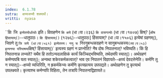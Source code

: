 ```yaml
---
index:  6.1.78
sutra:  क्षय्यजय्यौ शक्यार्थे।
vritti:  nyasa
---
```


``क्षि` `जि` इत्येतयोर्धात्वोः` इति। क्षिग्रहणेन `क्षि क्षये` (धा।पा।२३६) `क्षि वासगत्योः` (धा।पा।१४०७) क्षिष्? [`क्षीष हिंसायाम्()`--धातुपाठः। `क्षि हिंसायाम्()` (१२७६)--धातुपाठः] हिंसायाम्? (धा।पा।१५०६) इत्येषां ग्रहणम्(), जिग्रणे तु `जि जये (धा।पा।५६१) इत्येतस्य। ननु च `निरनुबन्धकग्रहणे न सानुबन्धकस्य` (व्या।प।५३) इत्यनया परिभाषया `क्षिष्? हिंसायाम्()` इत्यस्य ग्रहणं न प्राप्नोति? नैष दोषः निपातनात्? भविष्यति। किं हि निपातनान्न लभ्यते? यथैव हि ततोऽन्यदलाक्षिकं कार्यं किञ्चिद्भविष्यति, तथेदमपि स्यात्()। अर्थग्रहणं कर्मण्यपबि यता स्यात्(); अन्यथा शकेरकर्मकत्वात्? भाव एव निपातनं विज्ञायते--क्षय्यं देवदत्तेनेति। कर्मणि तु न स्यात्()--क्षय्यो व्यधिरिति, न ह्रकर्मकेभ्यः कर्मणि कृत्यप्रत्यय उपपद्यते। अर्थग्रहणेन तु कृत्यार्थ उपलक्ष्यते। कृत्याश्च कर्मण्यपि विहिताः, तेन तत्रापि निपातनाद्विज्ञायते॥
